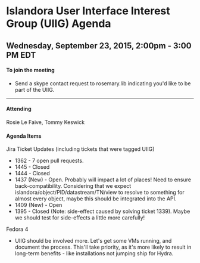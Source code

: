 # Islandora User Interface Interest Group (UIIG) Agenda
Wednesday, September 23, 2015, 2:00pm - 3:00 PM EDT 
---

#### To join the meeting
* Send a skype contact request to rosemary.lib indicating you'd like to be part of the UIIG.

---
#### Attending
Rosie Le Faive, Tommy Keswick

#### Agenda Items
Jira Ticket Updates (including tickets that were tagged UIIG)
- 1362 - 7 open pull requests. 
- 1445 - Closed
- 1444 - Closed
- 1437 (New) - Open. Probably will impact a lot of places! Need to ensure back-compatibility. Considering that we expect islandora/object/PID/datastream/TN/view to resolve to something for almost every object, maybe this should be integrated into the API. 
- 1409 (New) - Open
- 1395 - Closed (Note: side-effect caused by solving ticket 1339). Maybe we should test for side-effects a little more carefully!

Fedora 4
- UIIG should be involved more. Let's get some VMs running, and document the process. This'll take priority, as it's more likely to result in long-term benefits - like installations not jumping ship for Hydra. 
